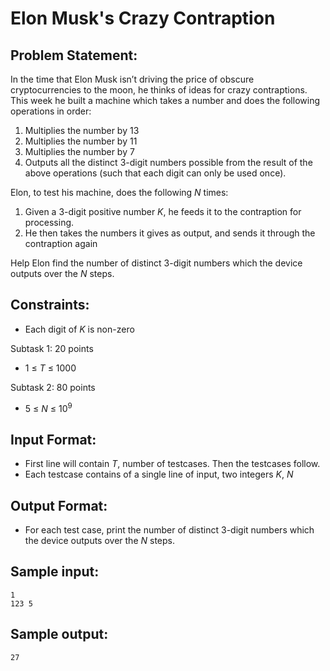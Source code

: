 # Elon Musk's Crazy Contraption

## Problem Statement: <br>
In the time that Elon Musk isn’t driving the price of obscure cryptocurrencies to the moon, he thinks of ideas for crazy contraptions. This week he built a machine which takes a number and does the following operations in order:

1. Multiplies the number by 13
2. Multiplies the number by 11
3. Multiplies the number by 7
4. Outputs all the distinct 3-digit numbers possible from the result of the above operations (such that each digit can only be used once).

Elon, to test his machine, does the following _N_ times:

1. Given a 3-digit positive number _K_, he feeds it to the contraption for processing.
2. He then takes the numbers it gives as output, and sends it through the contraption again

Help Elon find the number of distinct 3-digit numbers which the device outputs over the _N_ steps.

## Constraints: <br>
 - Each digit of _K_ is non-zero 

Subtask 1: 20 points
 - 1 &le; _T_ &le; 1000

Subtask 2: 80 points
 - 5 &le; _N_ &le; 10<sup>9</sup>

## Input Format: <br>
 - First line will contain _T_, number of testcases. Then the testcases follow.
 - Each testcase contains of a single line of input, two integers _K_, _N_

## Output Format: <br>
 - For each test case, print the number of distinct 3-digit numbers which the device outputs over the _N_ steps.

## Sample input: <br>
```
1
123 5
```

## Sample output: <br>
```
27
```
